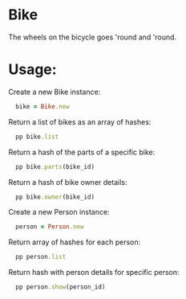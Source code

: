 Bike
===================================

The wheels on the bicycle goes 'round and 'round.

Usage:
===================================

Create a new Bike instance:
```ruby
  bike = Bike.new
```

Return a list of bikes as an array of hashes:

```ruby
  pp bike.list
```

Return a hash of the parts of a specific bike:

```ruby
  pp bike.parts(bike_id)
```

Return a hash of bike owner details:

```ruby
  pp bike.owner(bike_id)
```

Create a new Person instance:
```ruby
  person = Person.new
```

Return array of hashes for each person:

```ruby
  pp person.list
```

Return hash with person details for specific person:

```ruby
  pp person.show(person_id)
```